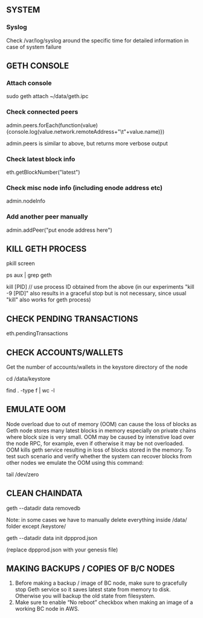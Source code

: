 ## SYSTEM

### Syslog

Check /var/log/syslog around the specific time for detailed information in case of system failure

## GETH CONSOLE

### Attach console

sudo geth attach ~/data/geth.ipc

### Check connected peers
admin.peers.forEach(function(value){console.log(value.network.remoteAddress+"\t"+value.name)})

admin.peers is similar to above, but returns more verbose output

### Check latest block info
eth.getBlockNumber("latest")

### Check misc node info (including enode address etc)
admin.nodeInfo

### Add another peer manually
admin.addPeer("put enode address here")

## KILL GETH PROCESS

pkill screen

ps aux | grep geth

kill [PID] // use process ID obtained from the above (in our experiments "kill -9 [PID]" also results in a graceful stop but is not necessary, since usual "kill" also works for geth process)

## CHECK PENDING TRANSACTIONS

eth.pendingTransactions

## CHECK ACCOUNTS/WALLETS

Get the number of accounts/wallets in the keystore directory of the node

cd /data/keystore

find . -type f | wc -l

## EMULATE OOM

Node overload due to out of memory (OOM) can cause the loss of blocks as Geth node stores many latest blocks in memory especially on private chains where block size is very small.
OOM may be caused by intenstive load over the node RPC, for example, even if otherwise it may be not overloaded. OOM kills geth service resulting in loss of blocks stored in the memory. To test such scenario and verify whether the system can recover blocks from other nodes we emulate the OOM using this command: 

tail /dev/zero

## CLEAN CHAINDATA 

geth --datadir data removedb

Note: in some cases we have to manually delete everything inside /data/ folder except /keystore/ 

geth --datadir data init dppprod.json

(replace dppprod.json with your genesis file)


## MAKING BACKUPS / COPIES OF B/C NODES

1. Before making a backup / image of BC node, make sure to gracefully stop Geth service so it saves latest state from memory to disk. Otherwise you will backup the old state from filesystem. 
2. Make sure to enable “No reboot” checkbox when making an image of a working BC node in AWS. 
